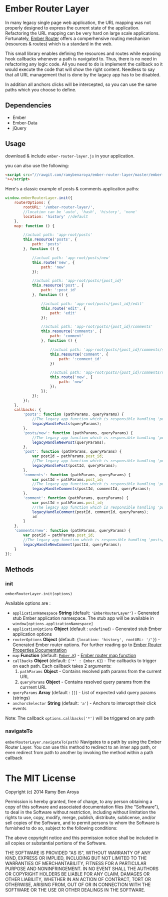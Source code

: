 # Ember Router Layer #

In many legacy single page web application, the URL mapping was not properly designed to express the current state of the application.
Refactoring the URL mapping can be very hard on large scale applications.
Fortunately, [Ember Router](http://emberjs.com/guides/routing/defining-your-routes/ "Ember - Defining your routes") offers a comperhensive routing mechanism (resources & routes) which is a standard in the web.

This small library enables defining the resources and routes while exposing hook callbacks whenever a path is navigated to.
Thus, there is no need in refactoring any logic code. All you need to do is implement the callback so it would execute the code that will show the right content. Needless to say that all URL management that is done by the lagacy app has to be disabled.

In addition all anchors clicks will be intercepted, so you can use the same paths which you choose to define.

## Dependencies ##
- Ember
- Ember-Data
- jQuery

## Usage ##
download & include `ember-router-layer.js` in your application.

you can also use the following:
```html
<script src="//rawgit.com/ramybenaroya/ember-router-layer/master/ember-router-layer.js
"></script>
```
Here's a classic example of posts & comments application paths:
```javascript
window.emberRouterLayer.init({
    routerOptions: {
        rootURL: '/ember-router-layer/',
        //location can be 'auto', 'hash', 'history', 'none' 
        location: 'history' //default
    },
    map: function () {

        //actual path: 'app-root/posts'
        this.resource('posts', {
            path: 'posts'
        }, function () {

            //actual path: 'app-root/posts/new'
            this.route('new', {
                path: 'new'
            });

            //actual path: 'app-root/posts/{post_id}'
            this.resource('post', {
                path: ':post_id'
            }, function () {

                //actual path: 'app-root/posts/{post_id}/edit'
                this.route('edit', {
                    path: 'edit'
                });

                //actual path: 'app-root/posts/{post_id}/comments'
                this.resource('comments', {
                    path: 'comment'
                }, function () {

                    //actual path: 'app-root/posts/{post_id}/comments/{comment_id}'
                    this.resource('comment', {
                        path: ':comment_id'
                    })

                    //actual path: 'app-root/posts/{post_id}/comments/new'
                    this.route('new', {
                        path: 'new'
                    });
                });
            });
        });
    },
    callbacks: {
        'posts': function (pathParams, queryParams) {
            //The legacy app function which is responsible handling 'posts' path
            legacyHandlePosts(queryParams);
        },
        'posts/new': function (pathParams, queryParams) {
            //The legacy app function which is responsible handling 'posts/new' path
            legacyHandleNewPost(queryParams);
        },
        'post': function (pathParams, queryParams) {
            var postId = pathParams.post_id;
            //The legacy app function which is responsible handling 'posts/{post_id}' path
            legacyHandlePost(postId, queryParams);
        },
        'comments': function (pathParams, queryParams) {
            var postId = pathParams.post_id;
            //The legacy app function which is responsible handling 'posts/{post_id}/comments' path
            legacyHandleComments(postId, commentId, queryParams);
        },
        'comment': function (pathParams, queryParams) {
            var postId = pathParams.post_id;
            //The legacy app function which is responsible handling 'posts/{post_id}/{comment_id}' path
            legacyHandleComment(postId, commentId, queryParams);
            id
        }
    },
    'comments/new': function (pathParams, queryParams) {
        var postId = pathParams.post_id;
        //The legacy app function which is responsible handling 'posts/{post_id}/comments/new' path
        legacyHandleNewComment(postId, queryParams);
    }
});
```

## Methods ##
### init ###
`emberRouterLayer.init(options)`

Available options are :
+ `applicationNamespace` **String** (default: `'EmberRouterLayer'`) - Generated stub Ember application namespace. The stub app will be available in `window[options.applicationNamespace]` 
+ `applicationOptions` **Object** (default : `undefined`) - Generated stub Ember application options
+ `routerOptions` **Object** (default: `{location: 'history', rootURL: '/'}`) - Generated Ember router options. For further reading go to [Ember Router Properties Documentation](http://emberjs.com/api/classes/Ember.Router.html, "Ember Router")
+ `map` **Function** (default: [`Ember.K`](https://github.com/emberjs/ember.js/blob/3b60016c2b6b38646d954014d10f74fcfe1a3d54/packages/ember-metal/lib/core.js#L101)) - [Ember router map function](http://emberjs.com/guides/routing/defining-your-routes/ "Ember - Defining your routes") 
+ `callbacks` **Object** (default: `{'*' : Ember.K}`) - The callbacks to trigger on each path. Each callback takes 2 arguments:
	1. `pathParams` **Object** - Contains resolved path params from the current URL
	2. `queryParams` **Object** - Contains resolved query params from the currrent URL
+ `queryParams` **Array** (default : `[]`) - List of expected valid query params (strings)
+ `anchorsSelector` **String** (default: `'a'`) - Anchors to intercept their click events

Note: The callback `options.callbacks['*']` will be triggered on any path

### navigateTo ###
`emberRouterLayer.navigateTo(path)`
Navigates to a path by using the Ember Router Layer. You can use this method to redirect to an inner app path, or even redirect from path to another by invoking the method within a path callback

The MIT License
===============

Copyright (c) 2014 Ramy Ben Aroya

Permission is hereby granted, free of charge, to any person obtaining a copy
of this software and associated documentation files (the "Software"), to deal
in the Software without restriction, including without limitation the rights
to use, copy, modify, merge, publish, distribute, sublicense, and/or sell
copies of the Software, and to permit persons to whom the Software is
furnished to do so, subject to the following conditions:

The above copyright notice and this permission notice shall be included in
all copies or substantial portions of the Software.

THE SOFTWARE IS PROVIDED "AS IS", WITHOUT WARRANTY OF ANY KIND, EXPRESS OR
IMPLIED, INCLUDING BUT NOT LIMITED TO THE WARRANTIES OF MERCHANTABILITY,
FITNESS FOR A PARTICULAR PURPOSE AND NONINFRINGEMENT. IN NO EVENT SHALL THE
AUTHORS OR COPYRIGHT HOLDERS BE LIABLE FOR ANY CLAIM, DAMAGES OR OTHER
LIABILITY, WHETHER IN AN ACTION OF CONTRACT, TORT OR OTHERWISE, ARISING FROM,
OUT OF OR IN CONNECTION WITH THE SOFTWARE OR THE USE OR OTHER DEALINGS IN
THE SOFTWARE.